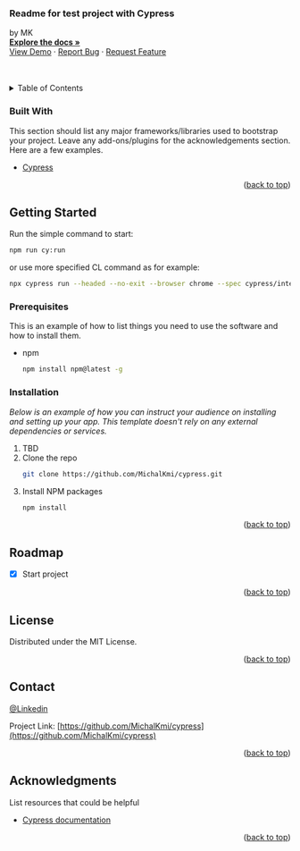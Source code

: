 <div id="top"></div>

  <h3 align="left">Readme for test project with Cypress</h3>

  <p align="letf">
    by MK
    <br />
    <a href="https://github.com/MichalKmi/cypress"><strong>Explore the docs »</strong></a>
    <br />
    <a href="https://github.com/MichalKmi/cypress">View Demo</a>
    ·
    <a href="https://github.com/MichalKmi/cypress/issues">Report Bug</a>
    ·
    <a href="https://github.com/MichalKmi/cypress/issues">Request Feature</a>
  </p>
</div>
    <br />
    <br />


<!-- TABLE OF CONTENTS -->
<details>
  <summary>Table of Contents</summary>
  <ol>
    <li>
      <a href="#about-the-project">About The Project</a>
      <ul>
        <li><a href="#built-with">Built With</a></li>
      </ul>
    </li>
    <li>
      <a href="#getting-started">Getting Started</a>
      <ul>
        <li><a href="#prerequisites">Prerequisites</a></li>
        <li><a href="#installation">Installation</a></li>
      </ul>
    </li>
    <li><a href="#roadmap">Roadmap</a></li>
    <li><a href="#license">License</a></li>
    <li><a href="#contact">Contact</a></li>
    <li><a href="#acknowledgments">Acknowledgments</a></li>
  </ol>
</details>



### Built With

This section should list any major frameworks/libraries used to bootstrap your project. Leave any add-ons/plugins for the acknowledgements section. Here are a few examples.

* [Cypress](https://cypress.io)

<p align="right">(<a href="#top">back to top</a>)</p>



<!-- GETTING STARTED -->
## Getting Started

Run the simple command to start:

```sh
npm run cy:run
```

or use more specified CL command as for example:
```sh
npx cypress run --headed --no-exit --browser chrome --spec cypress/integration/1-getting-started/todo.spec.js
```

### Prerequisites

This is an example of how to list things you need to use the software and how to install them.
* npm
  ```sh
  npm install npm@latest -g
  ```

### Installation

_Below is an example of how you can instruct your audience on installing and setting up your app. This template doesn't rely on any external dependencies or services._

1. TBD
2. Clone the repo
   ```sh
   git clone https://github.com/MichalKmi/cypress.git
   ```
3. Install NPM packages
   ```sh
   npm install
   ```

<p align="right">(<a href="#top">back to top</a>)</p>



<!-- ROADMAP -->
## Roadmap

- [x] Start project

<p align="right">(<a href="#top">back to top</a>)</p>


<!-- LICENSE -->
## License

Distributed under the MIT License. 

<p align="right">(<a href="#top">back to top</a>)</p>



<!-- CONTACT -->
## Contact

[@Linkedin](https://www.linkedin.com/in/michalkmiecikisme/)

Project Link: [https://github.com/MichalKmi/cypress](https://github.com/MichalKmi/cypress)

<p align="right">(<a href="#top">back to top</a>)</p>



<!-- ACKNOWLEDGMENTS -->
## Acknowledgments

List resources that could be helpful

* [Cypress documentation](https://cypress.io)

<p align="right">(<a href="#top">back to top</a>)</p>
